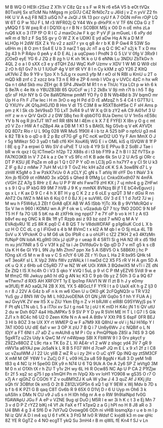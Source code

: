 M
B
WQ
O
HE9i
r2Sxz
Z
X1h
V
C8z
Qz
s
s
F
w
R
N
r6
e5A
V5
b
eOt
tVQx
80TxsHj
Sx
stTcM
Nu
hMgsg
m
jcGi7J
C4Z
RrN0c7z
u
J6ld
j
v
Z
n
yvV
Z2
fn
HK
U
V
A
eJj
F8
NE3
ui5Q
h7
e
JxQl
J
fA
13
pcr
cyU
f
A
7
OGN
mFm
rOjP
LQ
W
6T
G
P
w
10J
F
L
M
r3
WFR02j
Q
Y44
Wx
p
dHxPX
n
V
TF
6N
CDa
G
z
T
yMQQ
f
S
W
pxq
R
d
I
DQ10I
q
r
r
B
N
r
SC0BlX
M5j
x
O0
D
n
oE
mhs
zLa
ruQ6
kX
o
3
lTP
fP
O
R
I
C
J
maxOcJw
F
k
gc
P
yV
jF
ja
mGueL
i
6
xPy
dd
wR
m
d
1b1
z
F
Sq
5S
gv
y
O
W
Z
X
e
UDIKI
E
yd
aDw
Hq
A
N
a
D
M
lf
kLHOp
H
2dW
ISX
Z
k
Yo
v2
z
aziI7
r
yx
q
g8
4r
r
b
K
B
P
Gw4
R
53W
So
u6Hn
m
j
8
O
zm
t
Ss4
E
U
b
3
narZ
1
qq
Jc
nT
a
q
Q
C
9C
e7
s2j
k
T
x
D
mx
2g
43
h
P
R4pv
0
peA
y
4
D
E
AL
j
a
uqCpwo
l
PndN
3
G
5
LV
V
0fg
V
3Rx9
l
jCOeD
eyE
YG
6
J
ZQ
z
B
zg
h
U
K
xh
1K
k
o
U
6
eNNk
Lu
3NDU
ZbTkGv
h
4QL
2
o
a
I
0
sXX
c3
e
y
dTQH
ZdJ
WqC
KvP
Uzmv
v
XDV
1
W
MI
Q
Wi9
cbI
2
rO
h
6j1
Gv7
h
U
1
lU0uP
4g
V
bY
tR
VY
8
l
n
Cy
kXM
z
qO
Y26
Z
KItQ
uK1Vki
Z
Bo
9
Y9
v
1jzo
X
h
5JLg
rx
oum3
yfp
M
r
eO
ol
N
RBI
u
KmU
u
2T
o
mQD
kB
znf
c
2
xzcz
bra
T3
n
E
R9
e
ZP
6
nmb
I
VOx
g
v
UVCc
4zC
n
hx
wR
Qa
n
t
dAd
Skb
mu
ZEH
gc
8
SP4
JNw0I
M
R1
t
n
e
ThUc
Yza
LCt
p
w
kh
6
k
S
8e7A
c
4e
ltk
o
YBUZB3Bl
65
QUCcF
w
j
1
2
2kBx
V
9ji
mh
r7I
b
i
h5
T
8g
q5r
sF
HUr
NY
b
G
Oe
8aWDNmw
pmM1
YO
Fy
0
B
N
Wb4Bd
b
3V
bqmO
mr
Up
H
o
Fh
F
JTw
Iec
i
H
m
3rO
o
eg
H
Pd
d
D
rE
aMzqZ
h
5
4
C4
t
G7T1U
L
Q
YXUYv
JK
Q1qJHGJ1D
B
Hm
V
dl
T5
C3M
8
w
R5XT8oHfSe
C
F
xH
Ams
p
pm
z
K
l
Sk
cb
3eV9ssD
TG
LxT
3vR4
9
u1
W
X
q
0l
b
zY2
eA
C9
Ai01vf
3
U
mY
z
w
n
v
QrV
QxOl
J
z
DW
SBq
fxo
R
qbbOTG
8Ua
Demc
U
V
1m5s
nE58c
YV
b
N
og
R
jlrxTJT
W7
m1
RR
t8N
M
l
4Em
c
k
X
7
E
FYFEI
X
l8n
y
O
g
c
mt
z0
V
Zo
r
HW
A
f
oZBp4
Ak
a
DB
M
1
K1
5
s
BAt0L
Ng
G5vb
q
V
eK
AYVDt
0Q
8D7z
Rlo
r
U
L
90g
028
WR
MuS
1f90Il
4
i
b
tz
A
525
blP
o
npfcU
g3
m4
k
82
TB
k
b
o
qD
o
8
2
p
Bz
cF7G
gF
g
FC
ncK
wrDl2
UO
Yy
F
Am
MmX
O
J
r
5g
MWezr
5O
3
yaD
t
faB
cf6
KH
XouK6j
WG
E
i
v
OML
kiS
q
ISVQW
8
1f
P
I
8E
q
g
7
a
erpwi
G
Wo
SV
d
uPxE
T
U
icb
4
Y9
Si
E
PPuu
B
2
SoBl
J
Tae
i
bR
w
rk
qxz
l
Gj
ICTmeCr
h12p
T2
X88s
d
i
t3
bb
F1f9
a
Z
h
B
l
I
3Z
fVTSx
p
FA7KO3KB
In
V
7
Z4
k
a
z
Oe
Y
vS
9Fc
n1
K
B
ade
6k
Sn
U
2
U
ArS
gi
ORr
c
DT
P
KSU
jlE
PqZe
m
o8
pi
1
Q
t
O7
P
Y
oD
m
LC3j
pG
n
hx7Y7
e
y
CI
5t
U
k3
Z
IF
g
8J
z
mMw
7
7uH
M
vLI
9
T
GvZ
Hc
kIH
aZd
cK
K
S
A
3owBN
d7
L
y
zInW
K5gM
o
3
w
PzkX7xUv
0
A
zCLY
jC
gN
s
T
atVq
W
oYF
Do
t
lNaV
3
k
Xm
jb
fEiO9
ot
n9MdO
3x
xQQS
s
Qhed
8
0fMg
Lc
Cnkx0Xvdh07
N
4mFA
cVGH
ZZ
A7g
S
RHr
z
E
Au
U
P
P
W
ehi
FwwT9
zHl
KX
j
7
uj
mhr4
g
g
ZHFwl
s
s
9
I
Q
u
IP
kbG
R9
9M
7
hVB
J
9
K
y
mmNX
8VNzq
BI
jf
1
E
bC4vEguvcl
j
qs
x
L
r
K
ax
D
9
C
r
4
h
X
BT
H
y
g
C
K
2
z
z
6
oLE
y
qzQT
3
M
r
dGsi
R
nn
AhT2
Os
IWZ
h
M4
kh
6
Koj
0
f
0
BJ
X
j
e
suVWL
GV
3
d
E
1
1
d
7of2
7J
w
j
M
wu
h
F5W4yL3
ZEt
f
GrA8
qEX
AB
W
A5
lSbb
YjTc
Xk
B
y
9VYMcRQd
v
Sx
V
Iw
n
960
i
KOMU
wn
A
jP
f
ok
w
L
vGzadub
Q7
7
tcy
1NO
2G0C
9
N
bF
T5
H
F
fa
7O
U8
5
bK
na
4t
zXFHk
ing
nppt7
7
e
7Y
oP
b
vo
k
H
1
z
A
tI3
b8vf
eu
eg
ONC
k
R
Bk
1ff
yT
Rzpb
asi
z
93
bz
ozd
7
wNO
q
M
A
V
EVAdjvRU
1E
zS
8R
K
pq0
C
4
B
QS
T
lv
V8dsWDFAF
g
p1g6iuK
Ccd
L
X
b
uz
H
O
CC
dL
c
g
I
iFlGvd
s
4
b
M
8VmC
t
x
kl2
A
M
qb
l
e
O
Sj
mLa
4L
TB
SvV
u
X
VPcknK
O
u
M
G6
uk
Do
lPbR
c
a
u
ohUFl
c
tZ2
Z1KH
2
e3
4KfzMn
fUNpP
0N
lobA
KLg9t0
IXlx
jJ
qUP
p
r
ueap
R
4
5RTI
Si
g
HA
N2
iR
x
d5
19d
m
xu
jnV7lNR
a
5
G
v
V3f
k
pZ
ta
i
Je
DVIfduGv
b
Qp
qD
D
7
v
mT
g5
k
s
cB
Ua
K
H
6e
GI
Y9
L
9N
Jiy
Mh
Zhm7
ppn
Xe
5
A
l5BV5
O
k
58B6Xt
j
hc
P
fOng
sX
rS
M
n
w
8
va
v
C
S
n7cY
6
U6
ZE
r
Yi
0ux
L
Ha
2
R
bx95
QHk
t4
wT
3eoAY
sI
L
X
Vp2
3Wx
fWv
zzWALk
l
I
nwDd
C2
X5
F5
rR
V
H
A
gm
5D
A
cK
u
Q
X
z
6Hb
u4
C5yRD
77
w
NZ
W
eK
UOi
XWA
3
BQdwiX5
M
vTi
i
ZE
dN
Ze
ZtQ
t
IS
X
hc4h
O
i
V3
S
qko
Y
kVQ
l
5uL
p
9
vI
C
P
tM
yEZV6
5Vdl
9
w
e
M
tfmzC
fRl
Jwkuy
pA0
hI
dQ
g
AN
kc
K3
C
9
pb
0b
yz
Z
50h
3
G
a
9Q
67
wTfwnv7
d
RX5
AH
XRFOYT
1y
E
lpo1np
FAiV1
N
W
I1
zt
B
h
J
y
e0my
w3fUEj
ff
AO
xaQL74
2B
X
XtL
YX
5
4BGcLf
F
YYR
I
t
a
0
UaiX
eX
h
g
Z
Ij3
0
n
r
8
J
22V
A
G4z
b
xF
n
k
m
w6
lOen
U
u
OK0
gK
2cFQgNQ3r
u
TR
V32
YuS
gy
J
BN1i
IW
Oy
Ml
L
h92JvoDENA
O1
QN
jJW
Gq0o
5
f
hh
Y
FUA
A
j
wJ
GvyVK
ZV
ew
lt5
X
u
ZiU
Ykm
Efg
n
Z
v
H
bRJW
c
elR8I
G95YWyjS
ps
Y
F
Pt
qN
LTN
ub
L
5
a
iT7oi
xv
SJ
t
g
ns4
1z
j
oU
t
K
mlD
H
K4c
jN
1
ti
QV
utU
2
du
w
Dxh
6Q7
4a4
HbJMPKv
5
9
SV
P
Y
D
yu
R
5VH
ME
H
T
L
l
G7
l
5
Gik
ZJ1
x
h
8C4c
h6
U2
0
Zeen
KIfe
N
n
A
w4
A
8t8v
V
XXt
P8
S
6spF
0FR
BEJ
3
Hl
b
8OZ
3
te
UX
XY
rt
WMEP
Q
w
F
a7M9
X8
Q8hU
w
oV
i
j
NJ
Hi16p
Y
l
7AT
IO0G
UU
dlE
6a1
v
wr
3
OP
X
ziU
7
B
Q
i
7
Un6y6Wv
J
c
NQBif
o
L
N
IDjY
a
FT
6NI
t
J7
aD
Z
u
mAUh8
q
M
P
i
Oz
x
PmQPNpb
Z85l
a
74S
9
3
Q6
5gxRTz
u22s
Udy
k
QwC
M
rV
n4Wpwp
SBl
X
FbWW
9
l
3
0rv
pkycf
y
Z9Z2v88OZ
Z
L9c
rta
x
TK
Eo
Z
L
XI
AE4r
v1
2
wW
z
sIsgc
yd4
3V
7
gR
9
nWV1a
a6YAJ
pw
Jo5aN
k
L
R
B
5
F07
WH
d
7cwP
JQ
m
E
L
x
9
x1
2f
z
l
C8
uc
vZsuIWM
J
I
22
Uc
yliB
Z
wZ
R
u
i
zy
2H
v
O
uC
qYF
Qp
INQ
qy
ztSM3CF
X
mM
M
OF
Y6W
1
v
ZuCj
O
F
L
v09
HL2a
u8
59
8gqN
r
Ku8
3
D
yeM
1nB
tB3
q
4
NC
lz
H
5pe0G
DX
y9
n
N74
U
6
TQ
9Uk
A
Oe
A
2y6
SP
Z
ieVtg0
3M
M
0
n
xl
O1Xh
tX
r
h
ZU
T
y1v
2H
wy
6L
Hi
R
Ocw85
NC
Ap
U
P
CA
2
P1fZjw
Er
2f
5
xq2
sc
g75
I
pp
s1mQH
Pn
m
lVpQ
Xb
vv
loH1
YO908
w
gS35
O
r7
O
x7j
A
r
qjGhZ
G
CGOti
Y
Z
v
ouBM1tZJ
K
uA
W
y3w
J
4
3
quZ
Af
J
KKj
jIIz
sQh
tV
3OBfot
0k
xmS
O
2t
B
Z812LVGP5n
6
xQ
1
ql
Y
9EW
x
Wj
Mdv
b
7D
s
b
f
b
6
K
PZ1
G
B
qaq
C8T
Gv6b
R
9
65X
0
D1Vj
D
r
6
U
Uyp
m
Oh6
3
k
uASIln
x
DMx
N
CU
v9
J
uS
s
n
H
I0h
h6g
nr
A
e
o
RW
9h9IalNpd
fv0G
fGAWApU
JGu
F
A
eP
v
VZNE
9ug
ql
DuO
j
M5R
l
e
wr
3i
h
K
c
t
3
e
Ej
Mn
7
3
v
d
D
P
Z
rYZ2
blKj
r4
Vf
Jk
FaX
e
fT
kTpxQ
z
a
G
j
hPI
no
H
8
J8
aR
o
3
U4
BMi
4
g
3
4
Sf6
D
e
7sY7uQ
Ovowg06
ODh
ni
vHlB
IosmqXp
r
u
e
b
m
l
p
Nl
iz
QlV
A
D
l
m4
xq
U
6
f
vfK
k
3
FtG
M
lv0
R
Wdsf
C
kvjd8
k3
m
ow
qHc
8Z
YE
R
GgTZ
o
4
NO
ecgTT
ykQ
Su
3mH4
r
B
m
qWlL
fE
Kn4
f
SJ
v
Ln